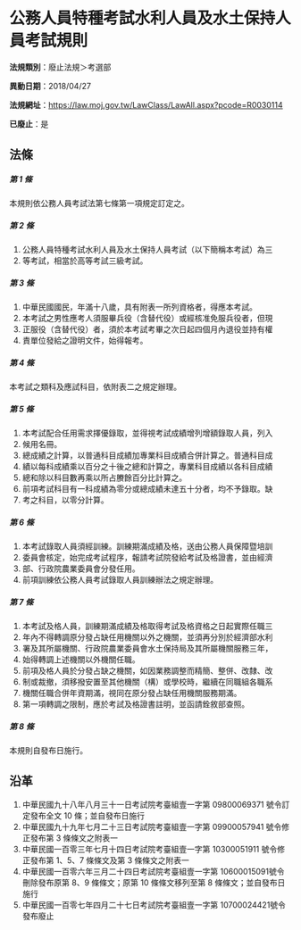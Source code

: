 # 公務人員特種考試水利人員及水土保持人員考試規則

**法規類別**：廢止法規＞考選部

**異動日期**：2018/04/27  

**法規網址**：https://law.moj.gov.tw/LawClass/LawAll.aspx?pcode=R0030114

**已廢止**：是



## 法條
##### 第 1 條
本規則依公務人員考試法第七條第一項規定訂定之。

##### 第 2 條
1. 公務人員特種考試水利人員及水土保持人員考試（以下簡稱本考試）為三
1. 等考試，相當於高等考試三級考試。

##### 第 3 條
1. 中華民國國民，年滿十八歲，具有附表一所列資格者，得應本考試。
1. 本考試之男性應考人須服畢兵役（含替代役）或經核准免服兵役者，但現
1. 正服役（含替代役）者，須於本考試考畢之次日起四個月內退役並持有權
1. 責單位發給之證明文件，始得報考。

##### 第 4 條
本考試之類科及應試科目，依附表二之規定辦理。

##### 第 5 條
1. 本考試配合任用需求擇優錄取，並得視考試成績增列增額錄取人員，列入
1. 候用名冊。
1. 總成績之計算，以普通科目成績加專業科目成績合併計算之。普通科目成
1. 績以每科成績乘以百分之十後之總和計算之，專業科目成績以各科目成績
1. 總和除以科目數再乘以所占賸餘百分比計算之。
1. 前項考試科目有一科成績為零分或總成績未達五十分者，均不予錄取。缺
1. 考之科目，以零分計算。

##### 第 6 條
1. 本考試錄取人員須經訓練。訓練期滿成績及格，送由公務人員保障暨培訓
1. 委員會核定，始完成考試程序，報請考試院發給考試及格證書，並由經濟
1. 部、行政院農業委員會分發任用。
1. 前項訓練依公務人員考試錄取人員訓練辦法之規定辦理。

##### 第 7 條
1. 本考試及格人員，訓練期滿成績及格取得考試及格資格之日起實際任職三
1. 年內不得轉調原分發占缺任用機關以外之機關，並須再分別於經濟部水利
1. 署及其所屬機關、行政院農業委員會水土保持局及其所屬機關服務三年，
1. 始得轉調上述機關以外機關任職。
1. 前項及格人員於分發占缺之機關，如因業務調整而精簡、整併、改隸、改
1. 制或裁撤，須移撥安置至其他機關（構）或學校時，繼續在同職組各職系
1. 機關任職合併年資期滿，視同在原分發占缺任用機關服務期滿。
1. 第一項轉調之限制，應於考試及格證書註明，並函請銓敘部查照。

##### 第 8 條
本規則自發布日施行。

## 沿革
1. 中華民國九十八年八月三十一日考試院考臺組壹一字第 09800069371  號令訂定發布全文 10 條；並自發布日施行
1. 中華民國九十九年七月二十三日考試院考臺組壹一字第 09900057941  號令修正發布第 3  條條文之附表一
1. 中華民國一百零三年七月十四日考試院考臺組壹一字第 10300051911  號令修正發布第 1、5、7  條條文及第 3  條條文之附表一
1. 中華民國一百零六年三月二十四日考試院考臺組壹一字第 10600015091號令刪除發布原第 8、9 條條文；原第 10 條條文移列至第 8  條條文；並自發布日施行
1. 中華民國一百零七年四月二十七日考試院考臺組壹一字第 10700024421號令發布廢止
